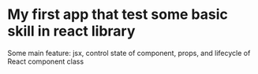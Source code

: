 # My first app that test some basic skill in react library
Some main feature: jsx, control state of component, props, and lifecycle of React component class
